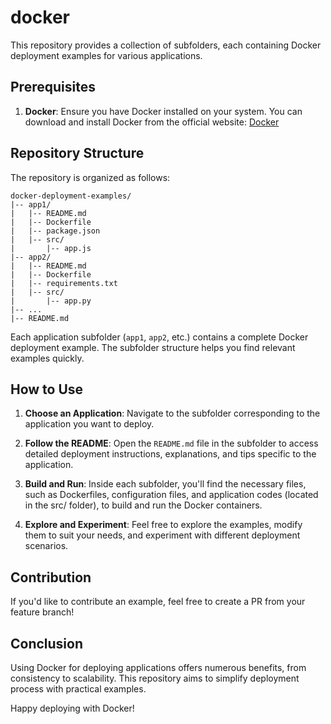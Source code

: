 # docker

This repository provides a collection of subfolders, each containing Docker deployment examples for various applications.

## Prerequisites

1. **Docker**: Ensure you have Docker installed on your system. You can download and install Docker from the official website: [Docker](https://www.docker.com/get-started)

## Repository Structure

The repository is organized as follows:

```
docker-deployment-examples/
|-- app1/
|   |-- README.md
|   |-- Dockerfile
|   |-- package.json
|   |-- src/
|       |-- app.js
|-- app2/
|   |-- README.md
|   |-- Dockerfile
|   |-- requirements.txt
|   |-- src/
|       |-- app.py
|-- ...
|-- README.md
```

Each application subfolder (`app1`, `app2`, etc.) contains a complete Docker deployment example. The subfolder structure helps you find relevant examples quickly.

## How to Use

1. **Choose an Application**: Navigate to the subfolder corresponding to the application you want to deploy.

2. **Follow the README**: Open the `README.md` file in the subfolder to access detailed deployment instructions, explanations, and tips specific to the application.

3. **Build and Run**: Inside each subfolder, you'll find the necessary files, such as Dockerfiles, configuration files, and application codes (located in the src/ folder), to build and run the Docker containers.

4. **Explore and Experiment**: Feel free to explore the examples, modify them to suit your needs, and experiment with different deployment scenarios.

## Contribution

If you'd like to contribute an example, feel free to create a PR from your feature branch!

## Conclusion

Using Docker for deploying applications offers numerous benefits, from consistency to scalability. This repository aims to simplify deployment process with practical examples.

Happy deploying with Docker!